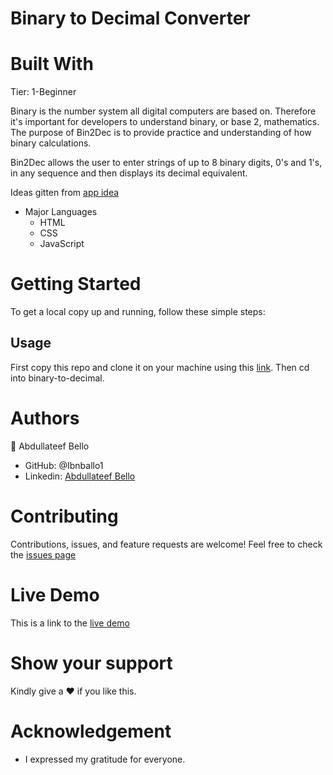 # Binary to Decimal Converter

# Built With
Tier: 1-Beginner

Binary is the number system all digital computers are based on. Therefore it's important for developers to understand binary, or base 2, mathematics. The purpose of Bin2Dec is to provide practice and understanding of how binary calculations.

Bin2Dec allows the user to enter strings of up to 8 binary digits, 0's and 1's, in any sequence and then displays its decimal equivalent.

Ideas gitten from [app idea](https://github.com/florinpop17/app-ideas)


* Major Languages
    - HTML
    - CSS
    - JavaScript
# Getting Started
To get a local copy up and running, follow these simple steps:
## Usage
First copy this repo and clone it on your machine using this [link](git@github.com:Ibnballo1/binary-to-decimal.git).
Then cd into binary-to-decimal.

# Authors
:adult: Abdullateef Bello
- GitHub: @Ibnballo1
- Linkedin: [Abdullateef Bello](https://www.linkedin.com/in/abdullateef-bello-1b8006228/)

# Contributing
Contributions, issues, and feature requests are welcome!
Feel free to check the [issues page](https://github.com/Ibnballo1/binary-to-decimal/issues)

# Live Demo
This is a link to the [live demo](https://verdant-sorbet-f7640d.netlify.app/) 

# Show your support
Kindly give a :hearts: if you like this.

# Acknowledgement
- I expressed my gratitude for everyone.
